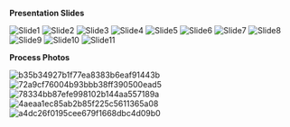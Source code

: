 **Presentation Slides**

![Slide1](https://github.com/user-attachments/assets/903c81b6-9177-4996-b0ac-5d5c62dc58ad)
![Slide2](https://github.com/user-attachments/assets/83cea7b6-2da6-4d88-adef-8a614ad0ca41)
![Slide3](https://github.com/user-attachments/assets/75b48d99-d04d-4f6b-9e73-e8e3a5cd9b74)
![Slide4](https://github.com/user-attachments/assets/4b54ef30-d333-4e19-b1d6-68c436587637)
![Slide5](https://github.com/user-attachments/assets/2f7b86f1-5ce6-49cf-848d-3d6a93cb1ca4)
![Slide6](https://github.com/user-attachments/assets/db0bfec2-5c1b-4c08-a0d2-27bb213604ee)
![Slide7](https://github.com/user-attachments/assets/c3c9b809-d1d6-4f6f-8c0a-94a3d449397f)
![Slide8](https://github.com/user-attachments/assets/fae735a3-4017-41ff-9911-79a60d9af084)
![Slide9](https://github.com/user-attachments/assets/51dac594-571f-4248-a873-18676edd1974)
![Slide10](https://github.com/user-attachments/assets/fb2701b0-0122-4b66-b0c2-4a8f3390bc35)
![Slide11](https://github.com/user-attachments/assets/3d86ced9-e0e8-48c4-bbc7-19c15d1605bd)


**Process Photos**

![b35b34927b1f77ea8383b6eaf91443b](https://github.com/user-attachments/assets/56e03aa3-b51c-4171-827e-828c2babd180)
![72a9cf76004b93bbb38ff390500ead5](https://github.com/user-attachments/assets/c8267400-d659-4876-9c55-aa3e119dabeb)
![78334bb87efe998102b144aa557189a](https://github.com/user-attachments/assets/c3664843-afee-4c32-8529-821c02ee7517)
![4aeaa1ec85ab2b85f225c5611365a08](https://github.com/user-attachments/assets/f0f9c496-5893-46bb-a9aa-2192c4393ff7)
![a4dc26f0195cee679f1668dbc4d09b0](https://github.com/user-attachments/assets/faa5e315-4993-4c6f-ad30-0119440ef021)
